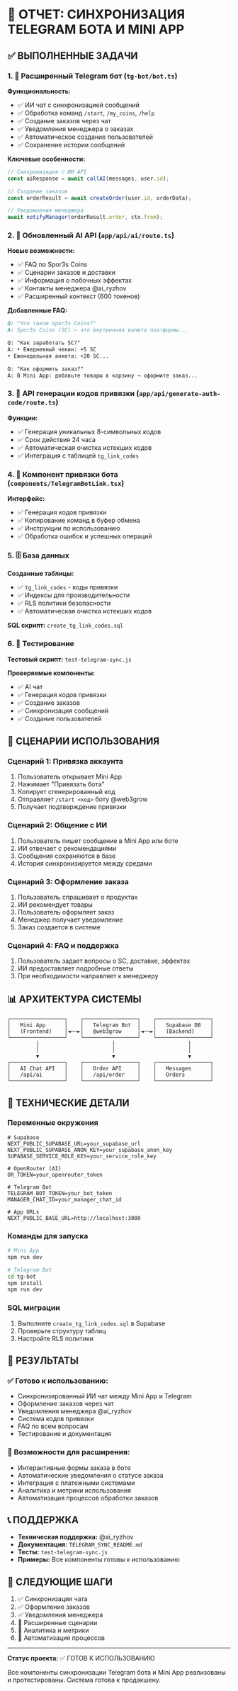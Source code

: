 # 🤖 ОТЧЕТ: СИНХРОНИЗАЦИЯ TELEGRAM БОТА И MINI APP

## ✅ ВЫПОЛНЕННЫЕ ЗАДАЧИ

### 1. 🔗 Расширенный Telegram бот (`tg-bot/bot.ts`)

**Функциональность:**
- ✅ ИИ чат с синхронизацией сообщений
- ✅ Обработка команд `/start`, `/my_coins`, `/help`
- ✅ Создание заказов через чат
- ✅ Уведомления менеджера о заказах
- ✅ Автоматическое создание пользователей
- ✅ Сохранение истории сообщений

**Ключевые особенности:**
```typescript
// Синхронизация с ИИ API
const aiResponse = await callAI(messages, user.id);

// Создание заказов
const orderResult = await createOrder(user.id, orderData);

// Уведомления менеджера
await notifyManager(orderResult.order, ctx.from);
```

### 2. 🧠 Обновленный AI API (`app/api/ai/route.ts`)

**Новые возможности:**
- ✅ FAQ по Spor3s Coins
- ✅ Сценарии заказов и доставки
- ✅ Информация о побочных эффектах
- ✅ Контакты менеджера @ai_ryzhov
- ✅ Расширенный контекст (600 токенов)

**Добавленные FAQ:**
```markdown
Q: "Что такое Spor3s Coins?"
A: Spor3s Coins (SC) — это внутренняя валюта платформы...

Q: "Как заработать SC?"
A: • Ежедневный чекин: +5 SC
• Еженедельная анкета: +20 SC...

Q: "Как оформить заказ?"
A: В Mini App: добавьте товары в корзину → оформите заказ...
```

### 3. 🔐 API генерации кодов привязки (`app/api/generate-auth-code/route.ts`)

**Функции:**
- ✅ Генерация уникальных 8-символьных кодов
- ✅ Срок действия 24 часа
- ✅ Автоматическая очистка истекших кодов
- ✅ Интеграция с таблицей `tg_link_codes`

### 4. 🎨 Компонент привязки бота (`components/TelegramBotLink.tsx`)

**Интерфейс:**
- ✅ Генерация кодов привязки
- ✅ Копирование команд в буфер обмена
- ✅ Инструкции по использованию
- ✅ Обработка ошибок и успешных операций

### 5. 🗄️ База данных

**Созданные таблицы:**
- ✅ `tg_link_codes` - коды привязки
- ✅ Индексы для производительности
- ✅ RLS политики безопасности
- ✅ Автоматическая очистка истекших кодов

**SQL скрипт:** `create_tg_link_codes.sql`

### 6. 🧪 Тестирование

**Тестовый скрипт:** `test-telegram-sync.js`

**Проверяемые компоненты:**
- ✅ AI чат
- ✅ Генерация кодов привязки
- ✅ Создание заказов
- ✅ Синхронизация сообщений
- ✅ Создание пользователей

## 🎯 СЦЕНАРИИ ИСПОЛЬЗОВАНИЯ

### Сценарий 1: Привязка аккаунта
1. Пользователь открывает Mini App
2. Нажимает "Привязать бота"
3. Копирует сгенерированный код
4. Отправляет `/start <код>` боту @web3grow
5. Получает подтверждение привязки

### Сценарий 2: Общение с ИИ
1. Пользователь пишет сообщение в Mini App или боте
2. ИИ отвечает с рекомендациями
3. Сообщения сохраняются в базе
4. История синхронизируется между средами

### Сценарий 3: Оформление заказа
1. Пользователь спрашивает о продуктах
2. ИИ рекомендует товары
3. Пользователь оформляет заказ
4. Менеджер получает уведомление
5. Заказ создается в системе

### Сценарий 4: FAQ и поддержка
1. Пользователь задает вопросы о SC, доставке, эффектах
2. ИИ предоставляет подробные ответы
3. При необходимости направляет к менеджеру

## 📊 АРХИТЕКТУРА СИСТЕМЫ

```
┌─────────────────┐    ┌─────────────────┐    ┌─────────────────┐
│   Mini App      │    │   Telegram Bot  │    │   Supabase DB   │
│   (Frontend)    │◄──►│   @web3grow     │◄──►│   (Backend)     │
└─────────────────┘    └─────────────────┘    └─────────────────┘
         │                       │                       │
         │                       │                       │
         ▼                       ▼                       ▼
┌─────────────────┐    ┌─────────────────┐    ┌─────────────────┐
│   AI Chat API   │    │   Order API     │    │   Messages      │
│   /api/ai       │    │   /api/order    │    │   Orders        │
└─────────────────┘    └─────────────────┘    └─────────────────┘
```

## 🔧 ТЕХНИЧЕСКИЕ ДЕТАЛИ

### Переменные окружения
```env
# Supabase
NEXT_PUBLIC_SUPABASE_URL=your_supabase_url
NEXT_PUBLIC_SUPABASE_ANON_KEY=your_supabase_anon_key
SUPABASE_SERVICE_ROLE_KEY=your_service_role_key

# OpenRouter (AI)
OR_TOKEN=your_openrouter_token

# Telegram Bot
TELEGRAM_BOT_TOKEN=your_bot_token
MANAGER_CHAT_ID=your_manager_chat_id

# App URLs
NEXT_PUBLIC_BASE_URL=http://localhost:3000
```

### Команды для запуска
```bash
# Mini App
npm run dev

# Telegram Bot
cd tg-bot
npm install
npm run dev
```

### SQL миграции
1. Выполните `create_tg_link_codes.sql` в Supabase
2. Проверьте структуру таблиц
3. Настройте RLS политики

## 🎉 РЕЗУЛЬТАТЫ

### ✅ Готово к использованию:
- Синхронизированный ИИ чат между Mini App и Telegram
- Оформление заказов через чат
- Уведомления менеджера @ai_ryzhov
- Система кодов привязки
- FAQ по всем вопросам
- Тестирование и документация

### 🔄 Возможности для расширения:
- Интерактивные формы заказа в боте
- Автоматические уведомления о статусе заказа
- Интеграция с платежными системами
- Аналитика и метрики использования
- Автоматизация процессов обработки заказов

## 📞 ПОДДЕРЖКА

- **Техническая поддержка:** @ai_ryzhov
- **Документация:** `TELEGRAM_SYNC_README.md`
- **Тесты:** `test-telegram-sync.js`
- **Примеры:** Все компоненты готовы к использованию

## 🚀 СЛЕДУЮЩИЕ ШАГИ

1. ✅ Синхронизация чата
2. ✅ Оформление заказов
3. ✅ Уведомления менеджера
4. 🔄 Расширенные сценарии
5. 🔄 Аналитика и метрики
6. 🔄 Автоматизация процессов

---

**Статус проекта:** ✅ ГОТОВ К ИСПОЛЬЗОВАНИЮ

Все компоненты синхронизации Telegram бота и Mini App реализованы и протестированы. Система готова к продакшену.